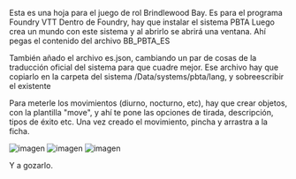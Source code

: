 
Esta es una hoja para el juego de rol Brindlewood Bay.
Es para el programa Foundry VTT
Dentro de Foundry, hay que instalar el sistema PBTA
Luego crea un mundo con este sistema
y al abrirlo se abrirá una ventana. Ahí pegas el contenido del archivo BB_PBTA_ES

También añado el archivo es.json, cambiando un par de cosas de la traducción oficial del sistema para que cuadre mejor. Ese archivo hay que copiarlo en la carpeta del sistema /Data/systems/pbta/lang, y sobreescribir el existente

Para meterle los movimientos (diurno, nocturno, etc), hay que crear objetos, con la plantilla "move", y ahí te pone las opciones de tirada, descripción, tipos de éxito etc. Una vez creado el movimiento, pincha y arrastra a la ficha.

![imagen](https://user-images.githubusercontent.com/128089838/225739230-8ab8566f-70a6-4c84-b3b2-0bf8e60322e8.png)
![imagen](https://user-images.githubusercontent.com/128089838/225739295-8a39f3b0-c737-44f2-8194-1a5eb3f96ee0.png)
![imagen](https://user-images.githubusercontent.com/128089838/225741966-69d9d1ff-c95e-41fc-890a-7816f6f524d3.png)


Y a gozarlo.
